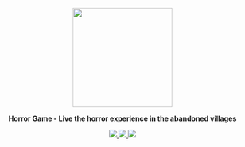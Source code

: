 <p align="center">
  <a href="https://github.com/veiloffear">
    <img src="https://i.imgur.com/tc9xgZG.jpeg" width="200px"/>
  </a>
</p>

<p align="center">
  <b>Horror Game<b/> - Live the horror experience in the abandoned villages
</p>

<p align="center">
  <a href="soon">
    <img src="https://img.shields.io/badge/Youtube-f00?logo=youtube&logoColor=white" />
  </a>
  <a href="soon">
    <img src="https://img.shields.io/badge/Steam-112?logo=steam&logoColor=white" />
  </a>
  <a href="soon">
    <img src="https://img.shields.io/badge/Discord-78d?logo=discord&logoColor=white" />
  </a>
</p>
